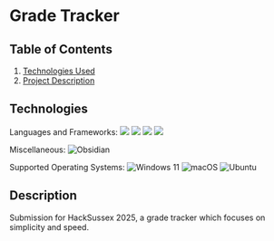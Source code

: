 # Grade Tracker

## Table of Contents
1. [Technologies Used](#Technologies)
2. [Project Description](#Description)

## Technologies
Languages and Frameworks: 
![](https://img.shields.io/badge/python-3670A0?style=for-the-badge&logo=python&logoColor=ffdd54) 
![](https://img.shields.io/badge/FastAPI-005571?style=for-the-badge&logo=fastapi)
![](https://img.shields.io/badge/typescript-%23007ACC.svg?style=for-the-badge&logo=typescript&logoColor=white)
![](https://img.shields.io/badge/react-%2320232a.svg?style=for-the-badge&logo=react&logoColor=%2361DAFB)

Miscellaneous: 
![Obsidian](https://img.shields.io/badge/Obsidian-%23483699.svg?style=for-the-badge&logo=obsidian&logoColor=white)

Supported Operating Systems:
![Windows 11](https://img.shields.io/badge/Windows%2011-%230079d5.svg?style=for-the-badge&logo=Windows%2011&logoColor=white)
![macOS](https://img.shields.io/badge/mac%20os-000000?style=for-the-badge&logo=macos&logoColor=F0F0F0)
![Ubuntu](https://img.shields.io/badge/Ubuntu-E95420?style=for-the-badge&logo=ubuntu&logoColor=white)

## Description
Submission for HackSussex 2025, a grade tracker which focuses on simplicity and speed.
